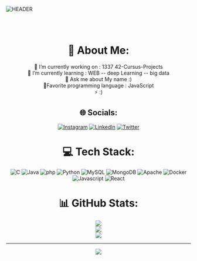 
![HEADER](https://i.ibb.co/vdJ9Pqw/Black-3-D-Artist-Linked-In-Banner-2.png)


<br/>

<div align="center">
<br/>

 






# 💫 About Me:
🔭 I’m currently working on  : 1337 42-Cursus-Projects <br>🌱 I’m currently learning  :  WEB  --  deep Learning -- big data<br>💬 Ask me about My name :)<br>💯Favorite programming language : JavaScript<br>⚡  :)


<!-- <a href="https://github.com/elkhiarii"><img src="https://badge.mediaplus.ma/greenbinary/oelkhiar" alt="oelkhiar's 42 stats" /></a>  -->



## 🌐 Socials:
[![Instagram](https://img.shields.io/badge/Instagram-%23E4405F.svg?logo=Instagram&logoColor=white)](https://instagram.com/othmane.elkhiari) [![LinkedIn](https://img.shields.io/badge/LinkedIn-%230077B5.svg?logo=linkedin&logoColor=white)](https://www.linkedin.com/mwlite/in/othmane-elkhiari-771790243/) [![Twitter](https://img.shields.io/badge/Twitter-%231DA1F2.svg?logo=Twitter&logoColor=white)](https://twitter.com/elkhiarii) 

# 💻 Tech Stack:
![C](https://img.shields.io/badge/c-%2300599C.svg?style=for-the-badge&logo=c&logoColor=white) ![Java](https://img.shields.io/badge/java-%23ED8B00.svg?style=for-the-badge&logo=java&logoColor=white) ![php](https://img.shields.io/badge/php-%2342399php.svg?style=for-the-badge&logo=php&logoColor=white) ![Python](https://img.shields.io/badge/python-3670A0?style=for-the-badge&logo=python&logoColor=ffdd54) ![MySQL](https://img.shields.io/badge/mysql-%2300f.svg?style=for-the-badge&logo=mysql&logoColor=white) ![MongoDB](https://img.shields.io/badge/MongoDB-%234ea94b.svg?style=for-the-badge&logo=mongodb&logoColor=white) ![Apache](https://img.shields.io/badge/apache-%23D42029.svg?style=for-the-badge&logo=apache&logoColor=white) ![Docker](https://img.shields.io/badge/docker-%230db7ed.svg?style=for-the-badge&logo=docker&logoColor=white) ![Javascript](https://img.shields.io/badge/javascript-%2300599javascript.svg?style=for-the-badge&logo=javascript&logoColor=white) ![React](https://img.shields.io/badge/react-%2342399javascript.svg?style=for-the-badge&logo=react&logoColor=white)
# 📊 GitHub Stats:
![](https://github-readme-stats.vercel.app/api?username=elkhiari&theme=jolly&hide_border=false&include_all_commits=false&count_private=false)<br/>
![](https://github-readme-streak-stats.herokuapp.com/?user=elkhiari&theme=jolly&hide_border=false)<br/>
![](https://github-readme-stats.vercel.app/api/top-langs/?username=elkhiari&theme=jolly&hide_border=false&include_all_commits=false&count_private=false&layout=compact)

---
[![](https://visitcount.itsvg.in/api?id=Elkhiari&label=Profile%20Views&color=6&icon=7&pretty=true)](https://visitcount.itsvg.in)
</div>
